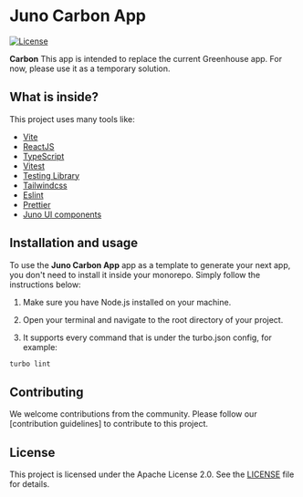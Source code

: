 # Juno Carbon App

[![License](https://img.shields.io/badge/License-Apache%202.0-blue.svg)](LICENSE)

**Carbon** This app is intended to replace the current Greenhouse app. For now, please use it as a temporary solution.

## What is inside?

This project uses many tools like:

- [Vite](https://vitejs.dev)
- [ReactJS](https://reactjs.org)
- [TypeScript](https://www.typescriptlang.org)
- [Vitest](https://vitest.dev)
- [Testing Library](https://testing-library.com)
- [Tailwindcss](https://tailwindcss.com)
- [Eslint](https://eslint.org)
- [Prettier](https://prettier.io)
- [Juno UI components](https://github.com/cloudoperators/juno/tree/main/packages/juno-ui-components)

## Installation and usage

To use the **Juno Carbon App** app as a template to generate your next app, you don't need to install it inside your monorepo. Simply follow the instructions below:

1. Make sure you have Node.js installed on your machine.

2. Open your terminal and navigate to the root directory of your project.

3. It supports every command that is under the turbo.json config, for example:

```bash
turbo lint
```

## Contributing

We welcome contributions from the community. Please follow our [contribution guidelines] to contribute to this project.

## License

This project is licensed under the Apache License 2.0. See the [LICENSE](LICENSE) file for details.

